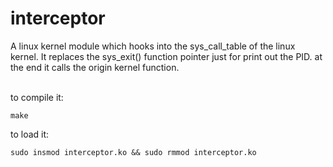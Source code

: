 # interceptor

A linux kernel module which hooks into the sys_call_table of the linux kernel. It replaces the sys_exit() function pointer just for print out the PID. at the end it calls the origin kernel function.

<br>
to compile it:

```
make

```


to load it:

```
sudo insmod interceptor.ko && sudo rmmod interceptor.ko
```
